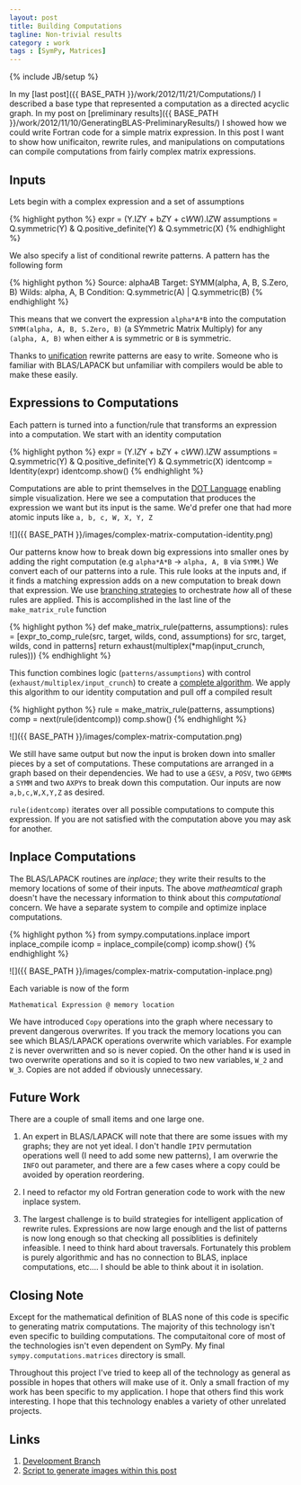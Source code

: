 ```yaml
---
layout: post
title: Building Computations 
tagline: Non-trivial results
category : work
tags : [SymPy, Matrices]
---
```

{% include JB/setup %}

In my [last post]({{ BASE_PATH }}/work/2012/11/21/Computations/) I described a
base type that represented a computation as a directed acyclic graph.  In my
post on [preliminary results]({{ BASE_PATH }}/work/2012/11/10/GeneratingBLAS-PreliminaryResults/) I showed how we could write Fortran code for a simple matrix expression.  In this post I want to show how unificaiton, rewrite rules, and manipulations on computations can compile computations from fairly complex matrix expressions.

Inputs
------

Lets begin with a complex expression and a set of assumptions

{% highlight python %}
    expr = (Y.I*Z*Y + b*Z*Y + c*W*W).I*Z*W
    assumptions = Q.symmetric(Y) & Q.positive_definite(Y) & Q.symmetric(X)
{% endhighlight %}

We also specify a list of conditional rewrite patterns.  A pattern has the
following form

{% highlight python %}
    Source:     alpha*A*B
    Target:     SYMM(alpha, A, B, S.Zero, B)
    Wilds:      alpha, A, B
    Condition:  Q.symmetric(A) | Q.symmetric(B)
{% endhighlight %}

This means that we convert the expression `alpha*A*B` into the computation `SYMM(alpha, A, B, S.Zero, B)` (a SYmmetric Matrix Multiply) for any `(alpha, A, B)` when either `A` is symmetric or `B` is symmetric.

Thanks to [unification]({{BASE_PATH}}/work/2012/11/01/Unification/) rewrite patterns are easy to write.  Someone who is familiar with BLAS/LAPACK but unfamiliar with compilers would be able to make these easily.

Expressions to Computations
---------------------------

Each pattern is turned into a function/rule that transforms an expression
into a computation.  We start with an identity computation

{% highlight python %}
    expr = (Y.I*Z*Y + b*Z*Y + c*W*W).I*Z*W
    assumptions = Q.symmetric(Y) & Q.positive_definite(Y) & Q.symmetric(X)
    identcomp = Identity(expr)
    identcomp.show()
{% endhighlight %}

Computations are able to print themselves in the [DOT Language](http://en.wikipedia.org/wiki/DOT_language) enabling simple visualization. Here we see a computation that produces the expression we want but its input is the same.  We'd prefer one that had more atomic inputs like `a, b, c, W, X, Y, Z`

![]({{ BASE_PATH }}/images/complex-matrix-computation-identity.png)

Our patterns know how to break down big expressions into smaller ones by adding the right computation (e.g `alpha*A*B` -> `alpha, A, B` via `SYMM`.)  We convert each of our patterns into a rule.  This rule looks at the inputs and, if it finds a matching expression adds on a new computation to break down that expression.  We use [branching strategies]({{BASE_PATH}}/work/2012/11/09/BranchingStrategies/) to orchestrate *how* all of  these rules are applied.  This is accomplished in the last line of the `make_matrix_rule` function

{% highlight python %}
    def make_matrix_rule(patterns, assumptions):
        rules = [expr_to_comp_rule(src, target, wilds, cond, assumptions)
                 for src, target, wilds, cond in patterns]
        return exhaust(multiplex(*map(input_crunch, rules)))
{% endhighlight %}

This function combines logic (`patterns/assumptions`) with control (`exhaust/multiplex/input_crunch`) to create a [complete algorithm](http://www.icsd.aegean.gr/lecturers/stamatatos/courses/Logic/Prolog/Ch1/Ch1_files/algorithm%3Dlogic%2Bcontrol.pdf).  We apply this algorithm to our identity computation and pull off a compiled result

{% highlight python %}
    rule = make_matrix_rule(patterns, assumptions)
    comp = next(rule(identcomp))
    comp.show()
{% endhighlight %}

![]({{ BASE_PATH }}/images/complex-matrix-computation.png)

We still have same output but now the input is broken down into smaller pieces by a set of computations.  These computations are arranged in a graph based on their dependencies.  We had to use a `GESV`, a `POSV`, two `GEMM`s a `SYMM` and two `AXPY`s to break down this computation.  Our inputs are now `a,b,c,W,X,Y,Z` as desired.

`rule(identcomp)` iterates over all possible computations to compute this expression.  If you are not satisfied with the computation above you may ask for another. 

Inplace Computations
--------------------

The BLAS/LAPACK routines are *inplace*; they write their results to the memory locations of some of their inputs.  The above *matheamtical* graph doesn't have the necessary information to think about this *computational* concern. We have a separate system to compile and optimize inplace computations. 

{% highlight python %}
    from sympy.computations.inplace import inplace_compile
    icomp = inplace_compile(comp)
    icomp.show()
{% endhighlight %}

![]({{ BASE_PATH }}/images/complex-matrix-computation-inplace.png)

Each variable is now of the form

    Mathematical Expression @ memory location

We have introduced `Copy` operations into the graph where necessary to prevent dangerous overwrites. 
If you track the memory locations you can see which BLAS/LAPACK operations overwrite which variables.  For example `Z` is never overwritten and so is never copied. On the other hand `W` is used in two overwrite operations and so it is copied to two new variables, `W_2` and `W_3`.  Copies are not added if obviously unnecessary.

Future Work
-----------

There are a couple of small items and one large one. 

1.  An expert in BLAS/LAPACK will note that there are some issues with my graphs; they are not yet ideal.  I don't handle `IPIV` permutation operations well (I need to add some new patterns), I am overwrie the `INFO` out parameter, and there are a few cases where a copy could be avoided by operation reordering.

2.  I need to refactor my old Fortran generation code to work with the new inplace system.

3.  The largest challenge is to build strategies for intelligent application of rewrite rules.  Expressions are now large enough and the list of patterns is now long enough so that checking all possiblities is definitely infeasible.  I need to think hard about traversals.  Fortunately this problem is purely algorithmic and has no connection to BLAS, inplace computations, etc....  I should be able to think about it in isolation.

Closing Note
------------

Except for the mathematical definition of BLAS none of this code is specific to generating matrix computations.  The majority of this technology isn't even specific to building computations.  The computaitonal core of most of the technologies isn't even dependent on SymPy.  My final `sympy.computations.matrices` directory is small.  

Throughout this project I've tried to keep all of the technology as general as possible in hopes that others will make use of it.  Only a small fraction of my work has been specific to my application.  I hope that others find this work interesting.  I hope that this technology enables a variety of other unrelated projects.

Links
-----

1.  [Development Branch](https://github.com/mrocklin/sympy/tree/compblas)
2.  [Script to generate images within this post]({{BASE_PATH}}/scripts/2012-11-23-BuildingComputations.py)

